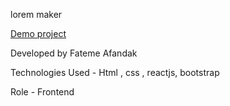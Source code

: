 lorem maker

[Demo project](https://fatemeafandakdev.github.io/lorem/)

Developed by Fateme Afandak

Technologies Used - Html , css , reactjs, bootstrap

Role - Frontend

